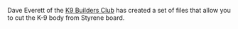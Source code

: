 Dave Everett of the [K9 Builders Club](http://k9.replicarobots.net) has created a set of files that allow you to cut the K-9 body from Styrene board.
